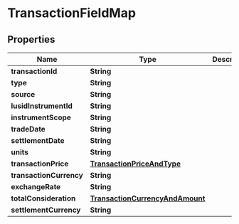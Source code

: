 

# TransactionFieldMap


## Properties

Name | Type | Description | Notes
------------ | ------------- | ------------- | -------------
**transactionId** | **String** |  | 
**type** | **String** |  | 
**source** | **String** |  | 
**lusidInstrumentId** | **String** |  | 
**instrumentScope** | **String** |  | 
**tradeDate** | **String** |  | 
**settlementDate** | **String** |  | 
**units** | **String** |  | 
**transactionPrice** | [**TransactionPriceAndType**](TransactionPriceAndType.md) |  | 
**transactionCurrency** | **String** |  | 
**exchangeRate** | **String** |  | 
**totalConsideration** | [**TransactionCurrencyAndAmount**](TransactionCurrencyAndAmount.md) |  | 
**settlementCurrency** | **String** |  | 



